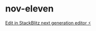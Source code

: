 # nov-eleven

[Edit in StackBlitz next generation editor ⚡️](https://stackblitz.com/~/github.com/allanhenry33/nov-eleven)
